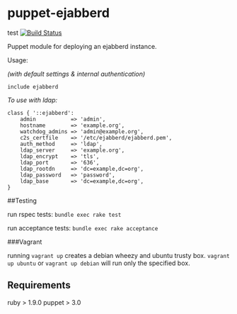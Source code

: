 # puppet-ejabberd
test
[![Build Status](https://travis-ci.org/endocode/puppet-ejabberd.svg?branch=master)](https://travis-ci.org/endocode/puppet-ejabberd)

Puppet module for deploying an ejabberd instance.

Usage:

*(with default settings & internal authentication)*
    
    include ejabberd

*To use with ldap:*

    class { '::ejabberd':
        admin           => 'admin',
        hostname        => 'example.org',
        watchdog_admins => 'admin@example.org',
        c2s_certfile    => '/etc/ejabberd/ejabberd.pem',
        auth_method     => 'ldap',
        ldap_server     => 'example.org',
        ldap_encrypt    => 'tls',
        ldap_port       => '636',
        ldap_rootdn     => 'dc=example,dc=org',
        ldap_password   => 'password',
        ldap_base       => 'dc=example,dc=org',
    }

##Testing

run rspec tests: `bundle exec rake test`

run acceptance tests: `bundle exec rake acceptance`

###Vagrant

running `vagrant up` creates a debian wheezy and ubuntu trusty box.
`vagrant up ubuntu` or `vagrant up debian` will run only the specified box.

## Requirements

ruby > 1.9.0
puppet > 3.0
